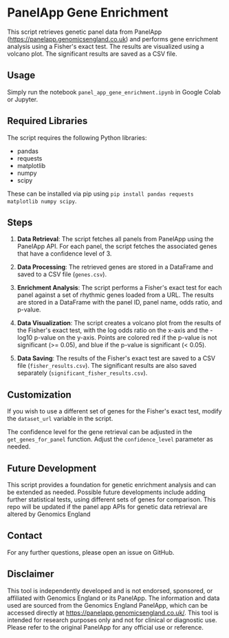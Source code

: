# PanelApp Gene Enrichment

This script retrieves genetic panel data from PanelApp (https://panelapp.genomicsengland.co.uk) and performs gene enrichment analysis using a Fisher's exact test. The results are visualized using a volcano plot. The significant results are saved as a CSV file.

## Usage

Simply run the notebook `panel_app_gene_enrichment.ipynb` in Google Colab or Jupyter.

## Required Libraries

The script requires the following Python libraries:

- pandas
- requests
- matplotlib
- numpy
- scipy

These can be installed via pip using `pip install pandas requests matplotlib numpy scipy`.

## Steps

1. **Data Retrieval**: The script fetches all panels from PanelApp using the PanelApp API. For each panel, the script fetches the associated genes that have a confidence level of 3.

2. **Data Processing**: The retrieved genes are stored in a DataFrame and saved to a CSV file (`genes.csv`).

3. **Enrichment Analysis**: The script performs a Fisher's exact test for each panel against a set of rhythmic genes loaded from a URL. The results are stored in a DataFrame with the panel ID, panel name, odds ratio, and p-value.

4. **Data Visualization**: The script creates a volcano plot from the results of the Fisher's exact test, with the log odds ratio on the x-axis and the -log10 p-value on the y-axis. Points are colored red if the p-value is not significant (>= 0.05), and blue if the p-value is significant (< 0.05).

5. **Data Saving**: The results of the Fisher's exact test are saved to a CSV file (`fisher_results.csv`). The significant results are also saved separately (`significant_fisher_results.csv`).

## Customization

If you wish to use a different set of genes for the Fisher's exact test, modify the `dataset_url` variable in the script.

The confidence level for the gene retrieval can be adjusted in the `get_genes_for_panel` function. Adjust the `confidence_level` parameter as needed.

## Future Development

This script provides a foundation for genetic enrichment analysis and can be extended as needed. Possible future developments include adding further statistical tests, using different sets of genes for comparison. This repo will be updated if the panel app APIs for genetic data retrieval are altered by Genomics England

## Contact

For any further questions, please open an issue on GitHub. 

## Disclaimer

This tool is independently developed and is not endorsed, sponsored, or affiliated with Genomics England or its PanelApp. The information and data used are sourced from the Genomics England PanelApp, which can be accessed directly at https://panelapp.genomicsengland.co.uk/. This tool is intended for research purposes only and not for clinical or diagnostic use. Please refer to the original PanelApp for any official use or reference.

